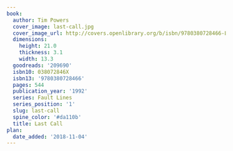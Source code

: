 ```yaml
---
book:
  author: Tim Powers
  cover_image: last-call.jpg
  cover_image_url: http://covers.openlibrary.org/b/isbn/9780380728466-L.jpg
  dimensions:
    height: 21.0
    thickness: 3.1
    width: 13.3
  goodreads: '209690'
  isbn10: 038072846X
  isbn13: '9780380728466'
  pages: 544
  publication_year: '1992'
  series: Fault Lines
  series_position: '1'
  slug: last-call
  spine_color: '#da110b'
  title: Last Call
plan:
  date_added: '2018-11-04'
---
```

